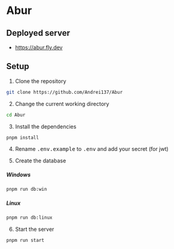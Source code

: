 # Abur

## Deployed server
- https://abur.fly.dev

## Setup
1. Clone the repository
```sh
git clone https://github.com/Andrei137/Abur
```

2. Change the current working directory
```sh
cd Abur
```

3. Install the dependencies
```sh
pnpm install
```

4. Rename <kbd>.env.example</kbd> to <kbd>.env</kbd> and add your secret (for jwt)

5. Create the database
##### Windows
```sh
pnpm run db:win
```

##### Linux
```sh
pnpm run db:linux
```

6. Start the server
```sh
pnpm run start
```

